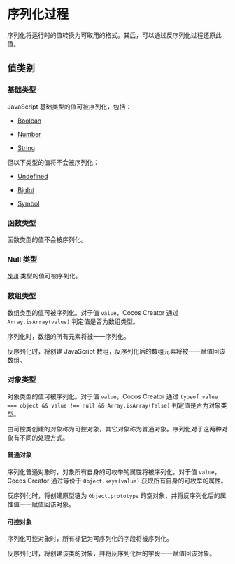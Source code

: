 # 序列化过程

序列化将运行时的值转换为可取用的格式。其后，可以通过反序列化过程还原此值。

## 值类别

### 基础类型

JavaScript 基础类型的值可被序列化，包括：

- [Boolean](https://tc39.es/ecma262/#sec-ecmascript-language-types-boolean-type)

- [Number](https://tc39.es/ecma262/#sec-ecmascript-language-types-number-type)

- [String](https://tc39.es/ecma262/#sec-ecmascript-language-types-string-type)

但以下类型的值将不会被序列化：

- [Undefined](https://tc39.es/ecma262/#sec-ecmascript-language-types-undefined-type)

- [BigInt](https://tc39.es/ecma262/#sec-ecmascript-language-types-bigint-type)

- [Symbol](https://tc39.es/ecma262/#sec-ecmascript-language-types-symbol-type)

### 函数类型

函数类型的值不会被序列化。

### Null 类型

[Null](https://tc39.es/ecma262/#sec-ecmascript-language-types-null-type) 类型的值可被序列化。

### 数组类型

数组类型的值可被序列化。对于值 `value`，Cocos Creator 通过 `Array.isArray(value)` 判定值是否为数组类型。

序列化时，数组的所有元素将被一一序列化。

反序列化时，将创建 JavaScript 数组，反序列化后的数组元素将被一一赋值回该数组。

### 对象类型

对象类型的值可被序列化。对于值 `value`，Cocos Creator 通过 `typeof value === object && value !== null && Array.isArray(false)` 判定值是否为对象类型。

由可控类创建的对象称为可控对象，其它对象称为普通对象。序列化对于这两种对象有不同的处理方式。

#### 普通对象

序列化普通对象时，对象所有自身的可枚举的属性将被序列化。对于值 `value`，Cocos Creator 通过等价于 `Object.keys(value)` 获取所有自身的可枚举的属性。

反序列化时，将创建原型链为 `Object.prototype` 的空对象，并将反序列化后的属性值一一赋值回该对象。

#### 可控对象

序列化可控对象时，所有标记为可序列化的字段将被序列化。

反序列化时，将创建该类的对象，并将反序列化后的字段一一赋值回该对象。
